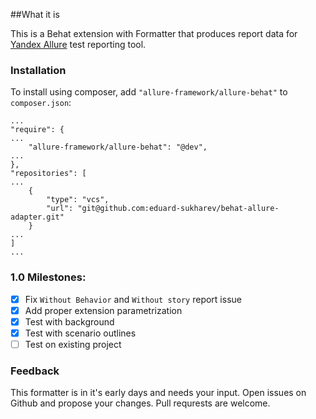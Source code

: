 ##What it is

This is a Behat extension with Formatter that produces report data for [Yandex Allure](http://allure.qatools.ru/) test
reporting tool.

### Installation

To install using composer, add `"allure-framework/allure-behat"` to `composer.json`:

    ...
    "require": {
    ...
        "allure-framework/allure-behat": "@dev",
    ...
    },
    "repositories": [
    ...
        {
            "type": "vcs",
            "url": "git@github.com:eduard-sukharev/behat-allure-adapter.git"
        }
    ...
    ]
    ...

### 1.0 Milestones:

 - [x] Fix `Without Behavior` and `Without story` report issue
 - [x] Add proper extension parametrization
 - [x] Test with background
 - [x] Test with scenario outlines
 - [ ] Test on existing project

### Feedback

This formatter is in it's early days and needs your input. Open issues on Github and propose your changes. Pull requrests
are welcome.
